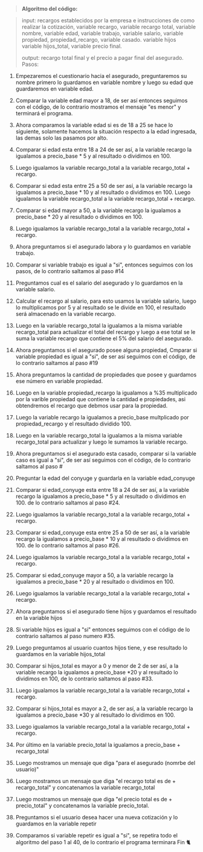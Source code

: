 >**Algoritmo del código:**


>input: recargos establecidos por la empresa e instrucciones de como realizar la cotización, variable recargo, variable recargo total,
>variable nombre, variable edad, variable trabajo, variable salario, variable propiedad, propiedad_recargo, variable casado. variable hijos
>variable hijos_total, variable precio final. 
>
>output: recargo total final y el precio a pagar final del asegurado. 
Pasos: 

1. Empezaremos el cuestionario hacia el asegurado, preguntaremos su nombre primero lo guardamos en variable nombre y luego su edad que 
   guardaremos en variable edad.

2. Comparar la variable edad mayor a 18, de ser así entonces seguimos con el código, de lo contrario mostramos el mensaje "es menor" y terminará el programa.

3. Ahora comparamos la variable edad si es de 18 a 25 se hace lo siguiente, solamente hacemos la situación respecto a la edad ingresada, las
   demas solo las pasamos por alto. 

4. Comparar si edad esta entre 18 a 24 de ser así, a la variable recargo la igualamos a precio_base * 5 y al resultado o dividimos en 100.

5. Luego igualamos la variable recargo_total a la variable recargo_total + recargo. 

6. Comparar si edad esta entre 25 a 50 de ser así, a la variable recargo la igualamos a precio_base * 10 y al resultado o dividimos en 100. 
   Luego igualamos la variable recargo_total a la variable recargo_total + recargo. 

7. Comparar si edad mayor a 50, a la variable recargo la igualamos a precio_base * 20 y al resultado o dividimos en 100. 

8. Luego igualamos la variable recargo_total a la variable recargo_total + recargo. 

9. Ahora preguntamos si el asegurado labora y lo guardamos en variable trabajo.

10. Comparar si variable trabajo es igual a "si", entonces seguimos con los pasos, de lo contrario saltamos al paso #14 

11. Preguntamos cual es el salario del asegurado y lo guardamos en la variable salario.

12. Calcular el recargo al salario, para esto usamos la variable salario, luego lo multiplicamos por 5 y al resultado se le divide en 100, el resultado será
    almacenado en la variable recargo. 

13. Luego en la variable recargo_total la igualamos a la misma variable recargo_total para actualizar el total del recargo y luego a ese total
    se le suma la variable recargo que contiene el 5% del salario del asegurado.

14. Ahora preguntamos si el asegurado posee alguna propiedad, Cmparar si variable propiedad es igual a "si", de ser así seguimos con el código, de lo 
    contrario saltamos al paso #19 

15. Ahora preguntamos la cantidad de propiedades que posee y guardamos ese número en variable propiedad. 

16. Luego en la variable propiedad_recargo la igualamos a %35 multiplicado por la varible propiedad que contiene la cantidad e propiedades,
    asi obtendremos el recargo que debmos usar para la propiedad. 

17. Luego la variable recargo la igualamos a precio_base multplicado por propiedad_recargo y el resultado dividido 100. 

18. Luego en la variable recargo_total la igualamos a la misma variable recargo_total para actualizar y luego le sumamos la variable recargo.
     
 19. Ahora preguntamos si el asegurado esta casado, comparar si la variable caso es igual a "si", de ser así seguimos con el código, de lo 
     contrario saltamos al paso # 
 
 20. Preguntar la edad del conyuge y guardarla en la variable edad_conyuge
 
21. Comparar si edad_conyuge esta entre 18 a 24 de ser así, a la variable recargo la igualamos a precio_base * 5 y al resultado o dividimos en 100.
    de lo contrario saltamos al paso #24. 

23. Luego igualamos la variable recargo_total a la variable recargo_total + recargo. 

24. Comparar si edad_conyuge esta entre 25 a 50 de ser así, a la variable recargo la igualamos a precio_base * 10 y al resultado o dividimos en 100. 
    de lo contrario saltamos al paso #26.
    
25. Luego igualamos la variable recargo_total a la variable recargo_total + recargo. 

26. Comparar si edad_conyuge mayor a 50, a la variable recargo la igualamos a precio_base * 20 y al resultado o dividimos en 100. 

27. Luego igualamos la variable recargo_total a la variable recargo_total + recargo. 

28. Ahora preguntamos si el asegurado tiene hijos y guardamos el resultado en la variable hijos 

29. Si variable hijos es igual a "si" entonces seguimos con el código de lo contrario saltamos al paso numero #35.

30. Luego preguntamos al usuario cuantos hijos tiene, y ese resultado lo guardamos en la variable hijos_total 

31. Comparar si hijos_total es mayor a 0 y menor de 2 de ser así, a la variable recargo la igualamos a precio_base *20 y al resultado lo
    dividimos en 100, de lo contrario saltamos al paso #33.
    
32. Luego igualamos la variable recargo_total a la variable recargo_total + recargo. 

33. Comparar si hijos_total es mayor a 2, de ser así, a la variable recargo la igualamos a precio_base *30 y al resultado lo dividimos en 100.

34. Luego igualamos la variable recargo_total a la variable recargo_total + recargo. 

35. Por último en la variable precio_total la igualamos a precio_base + recargo_total 

36. Luego mostramos un mensaje que diga "para el asegurado (nomrbe del usuario)"
37. Luego mostramos un mensaje que diga "el recargo total es de + recargo_total" y concatenamos la variable recargo_total 
38. Luego mostramos un mensaje que diga "el precio total es de + precio_total" y concatenamos la variable precio_total. 
39. Preguntamos si el usuario desea hacer una nueva cotización y lo guardamos en la variable repetir
40. Comparamos si variable repetir es igual a "si", se repetira todo el algoritmo del paso 1 al 40, de lo contrario el programa terminara 
Fin 🐈




 
 

  
